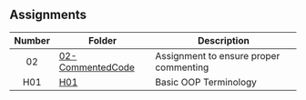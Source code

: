 ## Assignments

| Number | Folder | Description |
| :----: | ------ | ----------- |
| 02 | [02-CommentedCode](https://github.com/Taylor-Mendez/2143-OOP-Mendez/tree/master/Assignments/02-CommentedCode) | Assignment to ensure proper commenting |
| H01 | [H01](https://github.com/Taylor-Mendez/2143-OOP-Mendez/tree/master/Assignments/H01) | Basic OOP Terminology |
